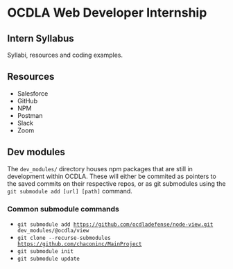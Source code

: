 

# OCDLA Web Developer Internship

## Intern Syllabus
Syllabi, resources and coding examples.




## Resources
* Salesforce
* GitHub
* NPM
* Postman
* Slack
* Zoom


## Dev modules
The <code>dev_modules/</code> directory houses npm packages that are still in development within OCDLA.  These will either be commited as pointers to the saved commits on their respective repos, or as git submodules using the <code>git submodule add [url] [path]</code> command.

### Common submodule commands
* <code>git submodule add https://github.com/ocdladefense/node-view.git dev_modules/@ocdla/view</code>
* <code>git clone --recurse-submodules https://github.com/chaconinc/MainProject</code>
* <code>git submodule init</code>
* <code>git submodule update</code>
